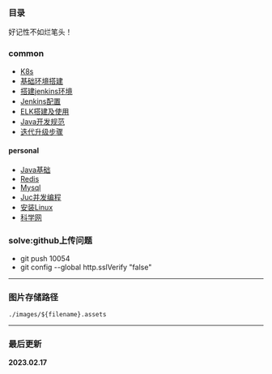 ### 目录
好记性不如烂笔头！

### common

- [K8s](dy-docs/kubernetes/1、Centos搭建kubernetes集群.md)
- [基础环境搭建](dy-docs/环境搭建/1、基础搭建.md)
- [搭建jenkins环境](dy-docs/环境搭建/2、搭建jenkins环境.md)
- [Jenkins配置](dy-docs/环境搭建/3、jenkins配置.md)
- [ELK搭建及使用](dy-docs/环境搭建/4、ELK搭建及使用.md)
- [Java开发规范](dy-docs/开发/后端升级步骤.md)
- [迭代升级步骤](dy-docs/开发/后端升级步骤.md)

#### personal

- [Java基础](markdown/JavaBase.md)
- [Redis](markdown/Redis.md)
- [Mysql](markdown/Mysql篇.md)
- [Juc并发编程](markdown/Juc并发编程.md)
- [安装Linux](markdown/安装Linux系统.md)
- [科学网](markdown/服务器/科学网.md)


### solve:github上传问题

- git push 10054
- git config --global http.sslVerify "false"

---

### 图片存储路径

``` 
./images/${filename}.assets
```

---

### 最后更新

**2023.02.17**




